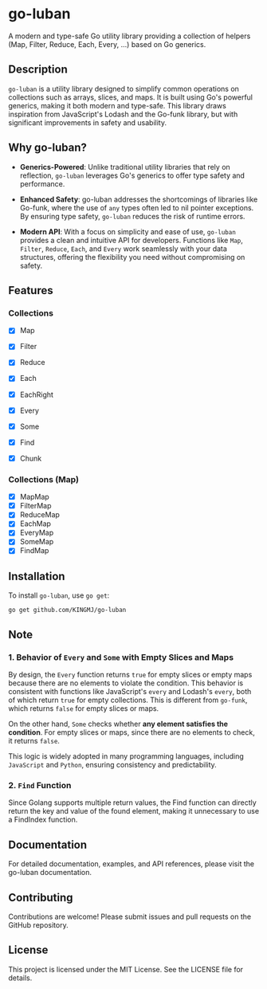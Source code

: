 # go-luban
A modern and type-safe Go utility library providing a collection of helpers (Map, Filter, Reduce, Each, Every, ...) based on Go generics.

## Description
`go-luban` is a utility library designed to simplify common operations on collections such as arrays, slices, and maps. It is built using Go's powerful generics, making it both modern and type-safe. This library draws inspiration from JavaScript's Lodash and the Go-funk library, but with significant improvements in safety and usability.

## Why go-luban?
- **Generics-Powered**: Unlike traditional utility libraries that rely on reflection, `go-luban` leverages Go's generics to offer type safety and performance.

- **Enhanced Safety**: go-luban addresses the shortcomings of libraries like Go-funk, where the use of `any` types often led to nil pointer exceptions. By ensuring type safety, `go-luban` reduces the risk of runtime errors.

- **Modern API**: With a focus on simplicity and ease of use, `go-luban` provides a clean and intuitive API for developers. Functions like `Map`, `Filter`, `Reduce`, `Each`, and `Every` work seamlessly with your data structures, offering the flexibility you need without compromising on safety.

## Features

### Collections

- [x] Map
- [x] Filter
- [x] Reduce
- [x] Each
- [x] EachRight
- [x] Every
- [x] Some
- [x] Find
- [x] Chunk


### Collections (Map)

- [x] MapMap
- [x] FilterMap
- [x] ReduceMap
- [x] EachMap
- [x] EveryMap
- [x] SomeMap
- [x] FindMap

## Installation
To install `go-luban`, use `go get`:

```
go get github.com/KINGMJ/go-luban
```

## Note

### 1. Behavior of `Every` and `Some` with Empty Slices and Maps
By design, the `Every` function returns `true` for empty slices or empty maps because there are no elements to violate the condition. This behavior is consistent with functions like JavaScript's `every` and Lodash's `every`, both of which return `true` for empty collections. This is different from `go-funk`, which returns `false` for empty slices or maps.

On the other hand, `Some` checks whether **any element satisfies the condition**. For empty slices or maps, since there are no elements to check, it returns `false`.

This logic is widely adopted in many programming languages, including `JavaScript` and `Python`, ensuring consistency and predictability.

### 2. `Find` Function
Since Golang supports multiple return values, the Find function can directly return the key and value of the found element, making it unnecessary to use a FindIndex function.

## Documentation
For detailed documentation, examples, and API references, please visit the go-luban documentation.

## Contributing
Contributions are welcome! Please submit issues and pull requests on the GitHub repository.

## License
This project is licensed under the MIT License. See the LICENSE file for details.